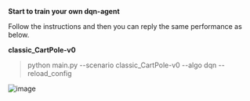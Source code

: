 **Start to train your own dqn-agent**

Follow the instructions and then you can reply the same performance as below.

**classic_CartPole-v0**

>python main.py --scenario classic_CartPole-v0 --algo dqn --reload_config

![image](../assets/dqn_cartpole.png)

[comment]: <> (**classic_MountainCar-v0**)

[comment]: <> (>python main.py --scenario classic_MountainCar-v0 --algo dqn --reload_config)

[comment]: <> (![image]&#40;https://github.com/jidiai/ai_lib/raw/master/examples/assets/dqn_mountaincar.png&#41;)